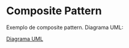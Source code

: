 # Composite Pattern
Exemplo de composite pattern.
Diagrama UML:

[Diagrama UML](https://imgur.com/a/YdK3UPl)